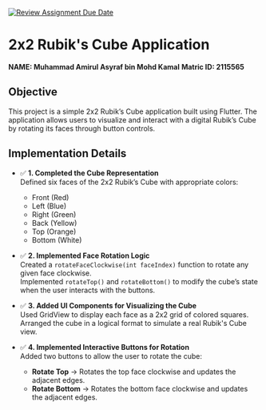 [![Review Assignment Due Date](https://classroom.github.com/assets/deadline-readme-button-22041afd0340ce965d47ae6ef1cefeee28c7c493a6346c4f15d667ab976d596c.svg)](https://classroom.github.com/a/6l4sY1d2)
# 2x2 Rubik's Cube Application

**NAME: Muhammad Amirul Asyraf bin Mohd Kamal**
**Matric ID: 2115565**  

## Objective  
This project is a simple 2x2 Rubik’s Cube application built using Flutter. The application allows users to visualize and interact with a digital Rubik’s Cube by rotating its faces through button controls.

## Implementation Details  
- ✅ **1. Completed the Cube Representation**  
  Defined six faces of the 2x2 Rubik’s Cube with appropriate colors:  
  - Front (Red)  
  - Left (Blue)  
  - Right (Green)  
  - Back (Yellow)  
  - Top (Orange)  
  - Bottom (White)  

- ✅ **2. Implemented Face Rotation Logic**  
  Created a `rotateFaceClockwise(int faceIndex)` function to rotate any given face clockwise.  
  Implemented `rotateTop()` and `rotateBottom()` to modify the cube’s state when the user interacts with the buttons.

- ✅ **3. Added UI Components for Visualizing the Cube**  
  Used GridView to display each face as a 2x2 grid of colored squares.  
  Arranged the cube in a logical format to simulate a real Rubik's Cube view.

- ✅ **4. Implemented Interactive Buttons for Rotation**  
  Added two buttons to allow the user to rotate the cube:  
  - **Rotate Top** → Rotates the top face clockwise and updates the adjacent edges.  
  - **Rotate Bottom** → Rotates the bottom face clockwise and updates the adjacent edges.
